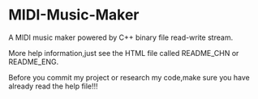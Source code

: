# MIDI-Music-Maker
A MIDI music maker powered by C++ binary file read-write stream.

More help information,just see the HTML file called README_CHN or README_ENG.

Before you commit my project or research my code,make sure you have already read the help file!!!
